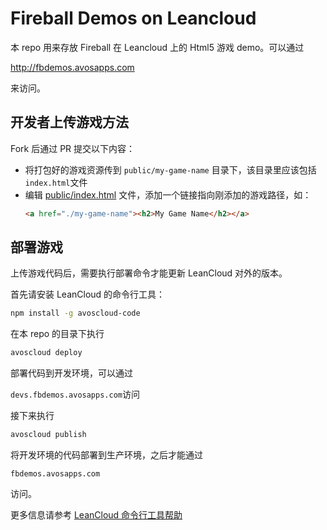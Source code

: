 # Fireball Demos on Leancloud

本 repo 用来存放 Fireball 在 Leancloud 上的 Html5 游戏 demo。可以通过

http://fbdemos.avosapps.com 

来访问。

## 开发者上传游戏方法

Fork 后通过 PR 提交以下内容：

- 将打包好的游戏资源传到 `public/my-game-name` 目录下，该目录里应该包括`index.html`文件
- 编辑 [public/index.html](public/index.html) 文件，添加一个链接指向刚添加的游戏路径，如：
  ```html
  <a href="./my-game-name"><h2>My Game Name</h2></a>
  ```

## 部署游戏

上传游戏代码后，需要执行部署命令才能更新 LeanCloud 对外的版本。

首先请安装 LeanCloud 的命令行工具：

```bash
npm install -g avoscloud-code
```

在本 repo 的目录下执行

```bash
avoscloud deploy
```

部署代码到开发环境，可以通过

`devs.fbdemos.avosapps.com`访问

接下来执行

```bash
avoscloud publish
```

将开发环境的代码部署到生产环境，之后才能通过

`fbdemos.avosapps.com` 

访问。

更多信息请参考 [LeanCloud 命令行工具帮助](https://leancloud.cn/docs/cloud_code_commandline.html#使用)
